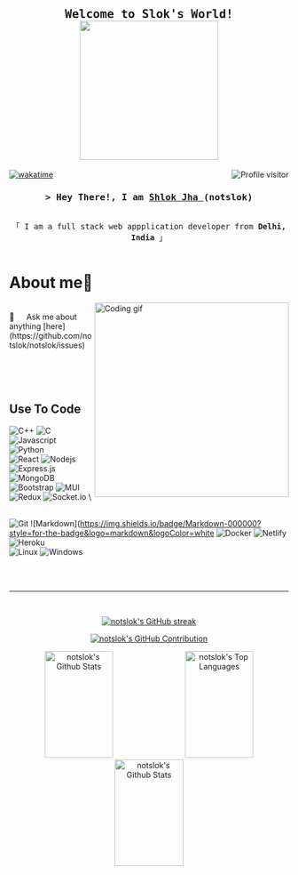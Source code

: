  
<h2 align="center">
 <samp> 
 Welcome to Slok's World!
 </samp>
  <br>
  <img src="https://media.giphy.com/media/VM9S5IeIK5hFm/giphy.gif" width="250">
</h2>


<!--
<p align="center">
  <a href="https://github.com/notslok"><img src="https://readme-typing-svg.herokuapp.com/?lines=Self%20Taught%20Programmer;Front%20End%20Developer;1.5%2B%20years%20of%20coding%20experience;Always%20learning%20new%20things&center=true&width=380&height=45"></a>
</p>

 -->

<a href="https://komarev.com/ghpvc/?username=notslok">
  <img align="right" src="https://komarev.com/ghpvc/?username=notslok&label=Visitors&color=0e75b6&style=flat" alt="Profile visitor" />
</a>


[![wakatime](https://wakatime.com/badge/user/cfc4b9c3-9293-495a-b771-6f62a5d5ace7.svg)](https://wakatime.com/@cfc4b9c3-9293-495a-b771-6f62a5d5ace7)

<!-- Intro  -->
<h3 align="center">
        <samp>&gt; Hey There!, I am
                <b><a target="_blank" href="https://notslok.com">Shlok Jha </a>(notslok)</b>
        </samp>
</h3>


<p align="center"> 
  <samp>
    <br>
    「 I am a full stack web appplication developer from <b>Delhi, India</b> 」
    <br>
    <br>
  </samp>
</p>

<!-- <p align="center">
 <a href="https://alsiam.com" target="blank">
  <img src="https://img.shields.io/badge/Website-DC143C?style=for-the-badge&logo=medium&logoColor=white" alt="alsiam" />
 </a>
 <a href="https://linkedin.com/in/saifalsiam" target="_blank">
  <img src="https://img.shields.io/badge/LinkedIn-0077B5?style=for-the-badge&logo=linkedin&logoColor=white" alt="alsiam"/>
 </a>
 <a href="https://dev.to/alsiam" target="_blank">
  <img src="https://img.shields.io/badge/dev.to-0A0A0A?style=for-the-badge&logo=dev.to&logoColor=white" alt="alsiam" />
 </a>
 <a href="https://twitter.com/alsiam_dev" target="_blank">
  <img src="https://img.shields.io/badge/Twitter-1DA1F2?style=for-the-badge&logo=twitter&logoColor=white" />
 </a>
 <a href="https://instagram.com/alsiam.dev" target="_blank">
  <img src="https://img.shields.io/badge/Instagram-fe4164?style=for-the-badge&logo=instagram&logoColor=white" alt="alsiam" />
 </a> 
 <a href="https://facebook.com/alsiam.dev" target="_blank">
  <img src="https://img.shields.io/badge/Facebook-20BEFF?&style=for-the-badge&logo=facebook&logoColor=white" alt="alsiam"  />
  </a> 
</p>
<br /> -->

<!-- About Section -->
 # About me:fried_shrimp:
 
<p>
 <img align="right" width="350" src="/assets/programmer.gif" alt="Coding gif" /
 📧 &emsp; Reach me anytime: shlokjha.3@gmail.com<br/><br/>
 💬 &emsp; Ask me about anything [here](https://github.com/notslok/notslok/issues)

</p>

<br/>
<br/>
<br/>

## Use To Code
![C++](https://img.shields.io/badge/c++-%2300599C.svg?style=for-the-badge&logo=c%2B%2B&logoColor=white)
![C](https://img.shields.io/badge/c-%2300599C.svg?style=for-the-badge&logo=c&logoColor=white)
![Javascript](https://img.shields.io/badge/Javascript-F0DB4F?style=for-the-badge&labelColor=black&logo=javascript&logoColor=F0DB4F)
![Python](https://img.shields.io/badge/python-3670A0?style=for-the-badge&logo=python&logoColor=ffdd54)
\
![React](https://img.shields.io/badge/-React-61DBFB?style=for-the-badge&labelColor=black&logo=react&logoColor=61DBFB)
![Nodejs](https://img.shields.io/badge/Nodejs-3C873A?style=for-the-badge&labelColor=black&logo=node.js&logoColor=3C873A)
![Express.js](https://img.shields.io/badge/Express.js-000000?style=for-the-badge&logo=express&logoColor=white)
![MongoDB](https://img.shields.io/badge/MongoDB-4EA94B?style=for-the-badge&logo=mongodb&logoColor=white)
![Bootstrap](https://img.shields.io/badge/Bootstrap-563D7C?style=for-the-badge&logo=bootstrap&logoColor=white)
![MUI](https://img.shields.io/badge/MUI-%230081CB.svg?style=for-the-badge&logo=mui&logoColor=white)
![Redux](https://img.shields.io/badge/Redux-593D88?style=for-the-badge&logo=redux&logoColor=white)
![Socket.io](https://img.shields.io/badge/Socket.io-black?style=for-the-badge&logo=socket.io&badgeColor=010101)
\

\
![Git](https://img.shields.io/badge/Git-F05032?style=for-the-badge&logo=git&logoColor=white)
![Markdown](https://img.shields.io/badge/Markdown-000000?style=for-the-badge&logo=markdown&logoColor=white
![Docker](https://img.shields.io/badge/docker-%230db7ed.svg?style=for-the-badge&logo=docker&logoColor=white)
![Netlify](https://img.shields.io/badge/netlify-%23000000.svg?style=for-the-badge&logo=netlify&logoColor=#00C7B7)
![Heroku](https://img.shields.io/badge/heroku-%23430098.svg?style=for-the-badge&logo=heroku&logoColor=white)
\
![Linux](https://img.shields.io/badge/Linux-FCC624?style=for-the-badge&logo=linux&logoColor=black)
![Windows](https://img.shields.io/badge/Windows-0078D6?style=for-the-badge&logo=windows&logoColor=white)


<br/>

<!--
## Top Open Source -
[![Web Projects](https://github-readme-stats.vercel.app/api/pin/?username=alsiam&repo=web-projects&border_color=7F3FBF&bg_color=0D1117&title_color=C9D1D9&text_color=8B949E&icon_color=7F3FBF)](https://github.com/alsiam/web-projects)
[![Al Folio](https://github-readme-stats.vercel.app/api/pin/?username=alsiam&repo=al-folio&border_color=7F3FBF&bg_color=0D1117&title_color=C9D1D9&text_color=8B949E&icon_color=7F3FBF)](https://github.com/alsiam/al-folio)
[![Al Siam Readme](https://github-readme-stats.vercel.app/api/pin/?username=alsiam&repo=alsiam&border_color=7F3FBF&bg_color=0D1117&title_color=C9D1D9&text_color=8B949E&icon_color=7F3FBF)](https://github.com/alsiam/alsiam)
[![Al Siam Teminal](https://github-readme-stats.vercel.app/api/pin/?username=alsiam&repo=alsiam.github.io&border_color=7F3FBF&bg_color=0D1117&title_color=C9D1D9&text_color=8B949E&icon_color=7F3FBF)](https://github.com/alsiam/alsiam.github.io)

<p align="left">
  <a href="https://github.com/notslok?tab=repositories" target="_blank"><img alt="All Repositories" title="All Repositories" src="https://img.shields.io/badge/-All%20Repos-2962FF?style=for-the-badge&logo=koding&logoColor=white"/></a>
</p>
-->

<br/>
<hr/>
<br/>

<p align="center">
  <a href="https://github.com/notslok">
    <img src="https://github-readme-streak-stats.herokuapp.com/?user=notslok&theme=radical&border=7F3FBF&background=0D1117" alt="notslok's GitHub streak"/>
  </a>
</p>

<p align="center">
  <a href="https://github.com/notslok">
    <img src="https://github-profile-summary-cards.vercel.app/api/cards/profile-details?username=notslok&theme=radical" alt="notslok's GitHub Contribution"/>
  </a>
</p>
<p align="center">
<a> 
    <a href="https://github.com/notslok"><img alt="notslok's Github Stats" src="https://denvercoder1-github-readme-stats.vercel.app/api?username=notslok&show_icons=true&count_private=true&hide_progress=jupyter%20notebook&theme=react&border_color=7F3FBF&bg_color=0D1117&title_color=F85D7F&icon_color=F8D866" height="192px" width="49.5%"/></a>
  <a href="https://github.com/notslok"><img alt="notslok's Top Languages" src="http://github-profile-summary-cards.vercel.app/api/cards/repos-per-language?username=notslok&theme=tokyonight&exclude=Jupyter%20Notebook" height="192px" width="49.5%"/></a>
  <br/>
 <a href="https://github.com/notslok"><img alt="notslok's Github Stats" src="http://github-profile-summary-cards.vercel.app/api/cards/most-commit-language?username=notslok&theme=tokyonight&exclude=Jupyter%20Notebook" height="192px" width="49.5%"/></a>
  <br/>
 </p>
</a>
<!-- [![notslok's wakatime stats](https://github-readme-stats.vercel.app/api/wakatime?username=notslok&layout=compact)](https://github.com/anuraghazra/github-readme-stats) -->
<!-- 
![notslok's Graph](https://github-readme-activity-graph.cyclic.app/graph?username=notslok&custom_title=Shlok%20Jha's%20GitHub%20Activity%20Graph&bg_color=0D1117&color=7F3FBF&line=7F3FBF&point=7F3FBF&area_color=FFFFFF&title_color=FFFFFF&area=true) -->
